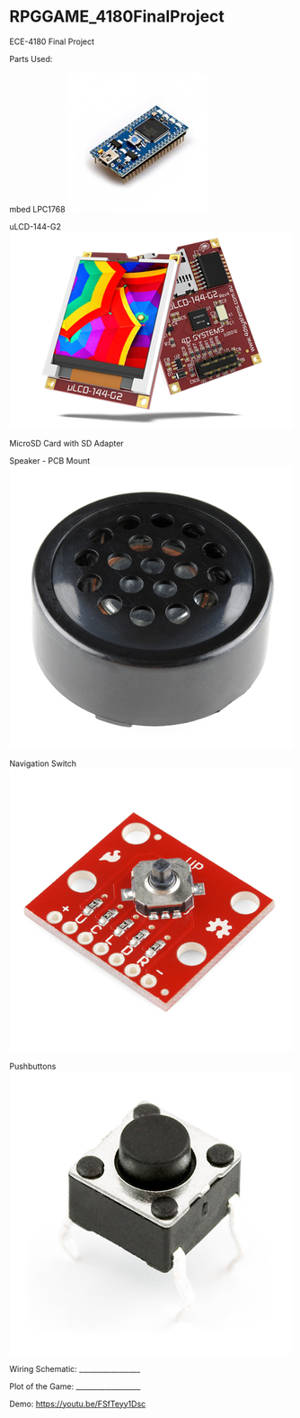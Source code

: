# RPGGAME_4180FinalProject
ECE-4180 Final Project

Parts Used:​

mbed LPC1768​
![Screenshot](images/mbedlpc.jpg)

uLCD-144-G2​
![Screenshot](images/uLCD-144-G2.jpg)

MicroSD Card with SD Adapter​
  
Speaker - PCB Mount​
![Screenshot](images/PCBMountSpeaker.jpg)

Navigation Switch​
![Screenshot](images/NavigationSwitch.jpg) 

Pushbuttons
![Screenshot](images/Pushbutton.jpg)
  
Wiring Schematic:
      _________________

Plot of the Game:
      __________________

Demo:
        https://youtu.be/FSfTeyy1Dsc
  
